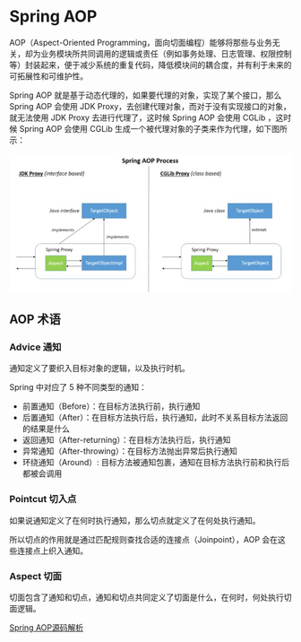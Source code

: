 # Spring AOP

AOP（Aspect-Oriented Programming，面向切面编程）能够将那些与业务无关，却为业务模块所共同调用的逻辑或责任（例如事务处理、日志管理、权限控制等）封装起来，便于减少系统的重复代码，降低模块间的耦合度，并有利于未来的可拓展性和可维护性。

Spring AOP 就是基于动态代理的，如果要代理的对象，实现了某个接口，那么 Spring AOP 会使用 JDK Proxy，去创建代理对象，而对于没有实现接口的对象，就无法使用 JDK Proxy 去进行代理了，这时候 Spring AOP 会使用 CGLib ，这时候 Spring AOP 会使用 CGLib 生成一个被代理对象的子类来作为代理，如下图所示：

![Image(12)](_v_images/20190723215722974_32448.png)

## AOP 术语

### Advice 通知

通知定义了要织入目标对象的逻辑，以及执行时机。

Spring 中对应了 5 种不同类型的通知：

- 前置通知（Before）：在目标方法执行前，执行通知
- 后置通知（After）：在目标方法执行后，执行通知，此时不关系目标方法返回的结果是什么
- 返回通知（After-returning）：在目标方法执行后，执行通知
- 异常通知（After-throwing）：在目标方法抛出异常后执行通知
- 环绕通知（Around）: 目标方法被通知包裹，通知在目标方法执行前和执行后都被会调用

### Pointcut 切入点

如果说通知定义了在何时执行通知，那么切点就定义了在何处执行通知。

所以切点的作用就是通过匹配规则查找合适的连接点（Joinpoint），AOP 会在这些连接点上织入通知。

### Aspect 切面

切面包含了通知和切点，通知和切点共同定义了切面是什么，在何时，何处执行切面逻辑。

[Spring AOP源码解析](https://www.javadoop.com/post/spring-aop-source?hmsr=toutiao.io&utm_medium=toutiao.io&utm_source=toutiao.io)